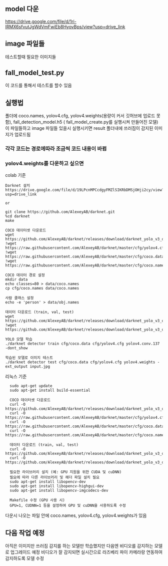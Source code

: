 ## model 다운
https://drive.google.com/file/d/1ri-IRMX6sfvutJgWdVmFwiEb8HyovBps/view?usp=drive_link


## image 파일들

테스트할때 필요한 이미지들

## fall_model_test.py

이 코드를 통해서 테스트를 할수 있음

## 실행법

폴더에 coco.names, yolov4.cfg, yolov4.weights(용량이 커서 깃허브에 업로드 못함), fall_detection_model.h5 ( fall_model_create.py를 실행시켜 만들어진 모델)
이 파일들하고 image 파일들 있을시 실행시키면 result 폴더내에 쓰러짐이 감지된 이미지가 업로드됨

### 각각 코드는 경로에따라 조금씩 코드 내용이 바뀜

### yolov4.weights를 다운하고 싶으면 

  colab 기준
  
    Darknet 설치
    https://drive.google.com/file/d/19LPcnMPCcdgyFMZlSIKRbDMSjOHji2cy/view?usp=drive_link

    or
    
    git clone https://github.com/AlexeyAB/darknet.git
    %cd darknet
    make
    
    COCO 데이터셋 다운로드
    wget https://github.com/AlexeyAB/darknet/releases/download/darknet_yolo_v3_optimal/yolov4.weights
    !wget https://raw.githubusercontent.com/AlexeyAB/darknet/master/cfg/yolov4.cfg
    !wget https://raw.githubusercontent.com/AlexeyAB/darknet/master/cfg/coco.data
    !wget https://raw.githubusercontent.com/AlexeyAB/darknet/master/cfg/coco.names
    
    COCO 데이터 경로 설정
    mkdir data
    echo classes=80 > data/coco.names
    cp cfg/coco.names data/coco.names
    
    사람 클래스 설정
    echo -e 'person' > data/obj.names
    
    데이터 다운로드 (train, val, test)
    wget https://github.com/AlexeyAB/darknet/releases/download/darknet_yolo_v3_optimal/coco.names
    !wget https://github.com/AlexeyAB/darknet/releases/download/darknet_yolo_v3_optimal/yolov4.conv.137
    
    YOLO 모델 학습
    ./darknet detector train cfg/coco.data cfg/yolov4.cfg yolov4.conv.137 -dont_show
    
    학습된 모델로 이미지 테스트
    ./darknet detector test cfg/coco.data cfg/yolov4.cfg yolov4.weights -ext_output input.jpg

  리눅스 기준
  
      sudo apt-get update
      sudo apt-get install build-essential

      COCO 데이터셋 다운로드
      curl -O https://github.com/AlexeyAB/darknet/releases/download/darknet_yolo_v3_optimal/yolov4.weights
      curl -O https://raw.githubusercontent.com/AlexeyAB/darknet/master/cfg/yolov4.cfg
      curl -O https://raw.githubusercontent.com/AlexeyAB/darknet/master/cfg/coco.data
      curl -O https://raw.githubusercontent.com/AlexeyAB/darknet/master/cfg/coco.names
      
      데이터 다운로드 (train, val, test)
      curl -O https://github.com/AlexeyAB/darknet/releases/download/darknet_yolo_v3_optimal/coco.names
      curl -O https://github.com/AlexeyAB/darknet/releases/download/darknet_yolo_v3_optimal/yolov4.conv.137
      
      필요한 라이브러리 설치 (예: GPU 지원을 위한 CUDA 및 cuDNN)
      필요에 따라 다른 라이브러리 및 헤더 파일 설치 필요
      sudo apt-get install libopencv-dev
      sudo apt-get install libopencv-highgui-dev
      sudo apt-get install libopencv-imgcodecs-dev
      
      Makefile 수정 (GPU 사용 시)
      GPU=1, CUDNN=1 등을 설정하여 GPU 및 cuDNN을 사용하도록 수정

다운시 나오는 파일 안에 coco.names, yolov4.cfg, yolov4.weights가 있음

## 다음 작업 예정

아직은 이미지만 쓰러짐 감지를 하는 모델만 학습했지만 다음엔 비디오를 감지하는 모델로 업그레이드 예정
비디오가 잘 감지되면 실시간으로 라즈베리 파이 카메라랑 연동하여 감지하도록 모델 수정
